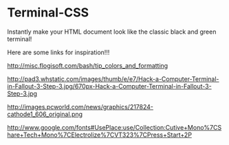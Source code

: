 Terminal-CSS
============

Instantly make your HTML document look like the classic black and green terminal!

Here are some links for inspiration!!!

http://misc.flogisoft.com/bash/tip_colors_and_formatting

http://pad3.whstatic.com/images/thumb/e/e7/Hack-a-Computer-Terminal-in-Fallout-3-Step-3.jpg/670px-Hack-a-Computer-Terminal-in-Fallout-3-Step-3.jpg

http://images.pcworld.com/news/graphics/217824-cathode1_606_original.png

http://www.google.com/fonts#UsePlace:use/Collection:Cutive+Mono%7CShare+Tech+Mono%7CElectrolize%7CVT323%7CPress+Start+2P
